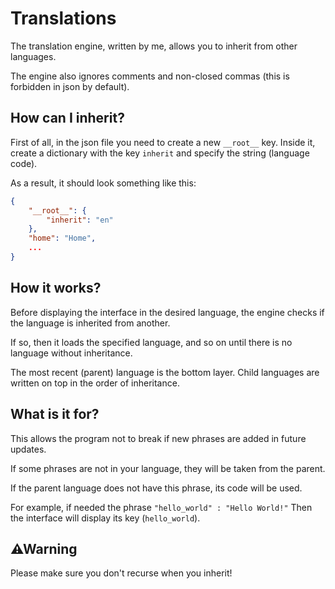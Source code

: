 # Translations

The translation engine, written by me, allows you to inherit from other languages.

The engine also ignores comments and non-closed commas (this is forbidden in json by default).


## How can I inherit?
First of all, in the json file you need to create a new `__root__` key. Inside it, create a dictionary with the key `inherit` and specify the string (language code).

As a result, it should look something like this:
```json
{
	"__root__": {
		"inherit": "en"
	},
	"home": "Home",
	...
}
```


## How it works?
Before displaying the interface in the desired language, the engine checks if the language is inherited from another. 

If so, then it loads the specified language, and so on until there is no language without inheritance.

The most recent (parent) language is the bottom layer. Child languages are written on top in the order of inheritance.


## What is it for?
This allows the program not to break if new phrases are added in future updates.

If some phrases are not in your language, they will be taken from the parent.

If the parent language does not have this phrase, its code will be used.

For example, if needed the phrase `"hello_world" : "Hello World!"` Then the interface will display its key (`hello_world`).


## ⚠Warning
Please make sure you don't recurse when you inherit!
